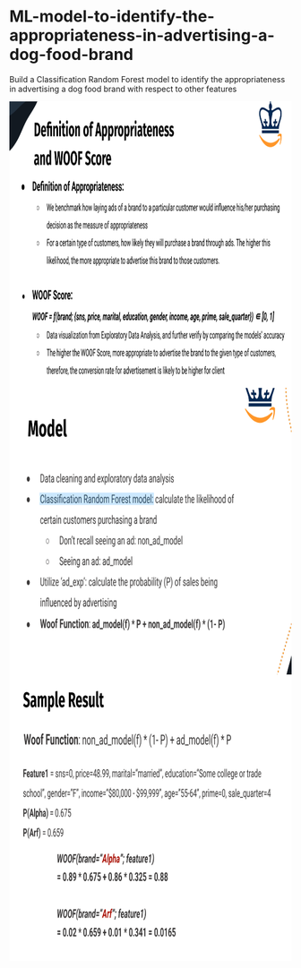 # ML-model-to-identify-the-appropriateness-in-advertising-a-dog-food-brand

Build a Classification Random Forest model to identify the appropriateness in advertising a dog food brand with respect to other features 

<img align="center" src="https://github.com/yyyukeqi/ML-model-to-identify-the-appropriateness-in-advertising-a-dog-food-brand/blob/main/image/definition.png" width="800" height="512" />

<img align="center" src="https://github.com/yyyukeqi/ML-model-to-identify-the-appropriateness-in-advertising-a-dog-food-brand/blob/main/image/model.png" width="800" height="512" />

<img align="center" src="https://github.com/yyyukeqi/ML-model-to-identify-the-appropriateness-in-advertising-a-dog-food-brand/blob/main/image/sample result.png" width="800" height="512" />
